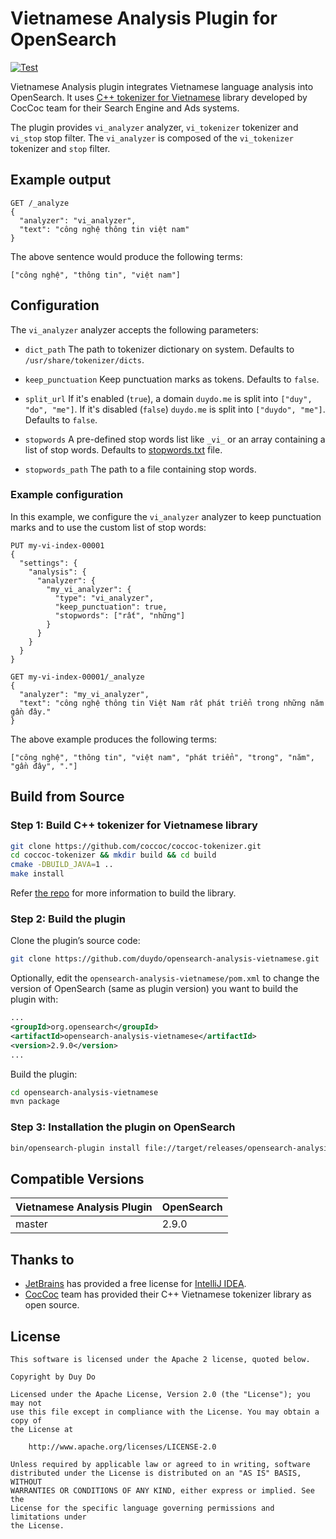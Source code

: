 # Vietnamese Analysis Plugin for OpenSearch

[![Test](https://github.com/duydo/opensearch-analysis-vietnamese/actions/workflows/test.yml/badge.svg)](https://github.com/duydo/opensearch-analysis-vietnamese/actions/workflows/test.yml)

Vietnamese Analysis plugin integrates Vietnamese language analysis into OpenSearch. It uses [C++ tokenizer for Vietnamese](https://github.com/coccoc/coccoc-tokenizer) library developed by
CocCoc team for their Search Engine and Ads systems.

The plugin provides `vi_analyzer` analyzer, `vi_tokenizer` tokenizer and `vi_stop` stop filter. The `vi_analyzer` is composed of the `vi_tokenizer` tokenizer and `stop` filter.

## Example output

```
GET /_analyze
{
  "analyzer": "vi_analyzer",
  "text": "công nghệ thông tin việt nam"
}
```
The above sentence would produce the following terms:
```
["công nghệ", "thông tin", "việt nam"]

```

## Configuration

The `vi_analyzer` analyzer accepts the following parameters:

- `dict_path` The path to tokenizer dictionary on system. Defaults to `/usr/share/tokenizer/dicts`.
- `keep_punctuation` Keep punctuation marks as tokens. Defaults to `false`.
- `split_url` If it's enabled (`true`), a domain `duydo.me` is split into  `["duy", "do", "me"]`.
  If it's disabled (`false`) `duydo.me` is split into `["duydo", "me"]`. Defaults to `false`.
  
- `stopwords` A pre-defined stop words list like `_vi_` or an array containing a list of stop words. Defaults to [stopwords.txt](src/main/resources/org/apache/lucene/analysis/vi/stopwords.txt) file. 
- `stopwords_path` The path to a file containing stop words.


### Example configuration
In this example, we configure the `vi_analyzer` analyzer to keep punctuation marks and to use the custom list of stop words:

```
PUT my-vi-index-00001
{
  "settings": {
    "analysis": {
      "analyzer": {
        "my_vi_analyzer": {
          "type": "vi_analyzer",
          "keep_punctuation": true,
          "stopwords": ["rất", "những"]
        }
      }
    }
  }
}

GET my-vi-index-00001/_analyze
{
  "analyzer": "my_vi_analyzer",
  "text": "công nghệ thông tin Việt Nam rất phát triển trong những năm gần đây."
}
```

The above example produces the following terms:
```
["công nghệ", "thông tin", "việt nam", "phát triển", "trong", "năm", "gần đây", "."]

```
## Build from Source
### Step 1: Build C++ tokenizer for Vietnamese library
```sh
git clone https://github.com/coccoc/coccoc-tokenizer.git
cd coccoc-tokenizer && mkdir build && cd build
cmake -DBUILD_JAVA=1 ..
make install
```

Refer [the repo](https://github.com/coccoc/coccoc-tokenizer) for more information to build the library.

### Step 2: Build the plugin

Clone the plugin’s source code:

```sh
git clone https://github.com/duydo/opensearch-analysis-vietnamese.git
```

Optionally, edit the `opensearch-analysis-vietnamese/pom.xml` to change the version of OpenSearch (same as plugin version) you want to build the plugin with:

```xml
...
<groupId>org.opensearch</groupId>
<artifactId>opensearch-analysis-vietnamese</artifactId>
<version>2.9.0</version>
...
 ```

Build the plugin:
```sh
cd opensearch-analysis-vietnamese
mvn package
```

### Step 3: Installation the plugin on OpenSearch

```sh
bin/opensearch-plugin install file://target/releases/opensearch-analysis-vietnamese-2.9.0.zip
```

## Compatible Versions
| Vietnamese Analysis Plugin | OpenSearch |
| -------------------------- |------------|
| master                     | 2.9.0      |

## Thanks to
- [JetBrains](https://www.jetbrains.com) has provided a free license for [IntelliJ IDEA](https://www.jetbrains.com/idea).
- [CocCoc](https://coccoc.com) team has provided their C++ Vietnamese tokenizer library as open source.

## License
    
    This software is licensed under the Apache 2 license, quoted below.

    Copyright by Duy Do

    Licensed under the Apache License, Version 2.0 (the "License"); you may not
    use this file except in compliance with the License. You may obtain a copy of
    the License at

        http://www.apache.org/licenses/LICENSE-2.0

    Unless required by applicable law or agreed to in writing, software
    distributed under the License is distributed on an "AS IS" BASIS, WITHOUT
    WARRANTIES OR CONDITIONS OF ANY KIND, either express or implied. See the
    License for the specific language governing permissions and limitations under
    the License.
